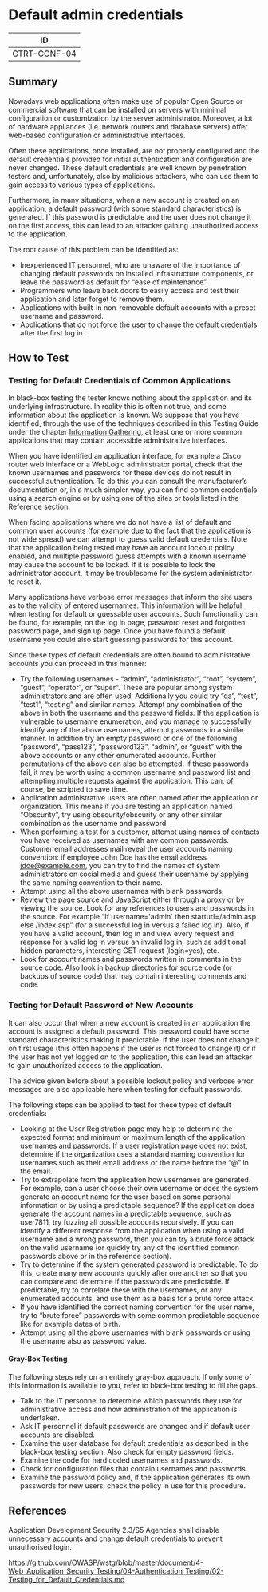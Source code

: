 # Default admin credentials

|ID          |
|------------|
|GTRT-CONF-04|

## Summary

Nowadays web applications often make use of popular Open Source or commercial software that can be installed on servers with minimal configuration or customization by the server administrator. Moreover, a lot of hardware appliances (i.e. network routers and database servers) offer web-based configuration or administrative interfaces.

Often these applications, once installed, are not properly configured and the default credentials provided for initial authentication and configuration are never changed. These default credentials are well known by penetration testers and, unfortunately, also by malicious attackers, who can use them to gain access to various types of applications.

Furthermore, in many situations, when a new account is created on an application, a default password (with some standard characteristics) is generated. If this password is predictable and the user does not change it on the first access, this can lead to an attacker gaining unauthorized access to the application.

The root cause of this problem can be identified as:

- Inexperienced IT personnel, who are unaware of the importance of changing default passwords on installed infrastructure components, or leave the password as default for “ease of maintenance”.
- Programmers who leave back doors to easily access and test their application and later forget to remove them.
- Applications with built-in non-removable default accounts with a preset username and password.
- Applications that do not force the user to change the default credentials after the first log in.

## How to Test

### Testing for Default Credentials of Common Applications

In black-box testing the tester knows nothing about the application and its underlying infrastructure. In reality this is often not true, and some information about the application is known. We suppose that you have identified, through the use of the techniques described in this Testing Guide under the chapter [Information Gathering](https://github.com/OWASP/wstg/blob/master/document/4-Web_Application_Security_Testing/01-Information_Gathering/README.md), at least one or more common applications that may contain accessible administrative interfaces.

When you have identified an application interface, for example a Cisco router web interface or a WebLogic administrator portal, check that the known usernames and passwords for these devices do not result in successful authentication. To do this you can consult the manufacturer’s documentation or, in a much simpler way, you can find common credentials using a search engine or by using one of the sites or tools listed in the Reference section.

When facing applications where we do not have a list of default and common user accounts (for example due to the fact that the application is not wide spread) we can attempt to guess valid default credentials. Note that the application being tested may have an account lockout policy enabled, and multiple password guess attempts with a known username may cause the account to be locked. If it is possible to lock the administrator account, it may be troublesome for the system administrator to reset it.

Many applications have verbose error messages that inform the site users as to the validity of entered usernames. This information will be helpful when testing for default or guessable user accounts. Such functionality can be found, for example, on the log in page, password reset and forgotten password page, and sign up page. Once you have found a default username you could also start guessing passwords for this account.

Since these types of default credentials are often bound to administrative accounts you can proceed in this manner:

- Try the following usernames - “admin”, “administrator”, “root”, “system”, “guest”, “operator”, or “super”. These are popular among system administrators and are often used. Additionally you could try “qa”, “test”, “test1”, “testing” and similar names. Attempt any combination of the above in both the username and the password fields. If the application is vulnerable to username enumeration, and you manage to successfully identify any of the above usernames, attempt passwords in a similar manner. In addition try an empty password or one of the following “password”, “pass123”, “password123”, “admin”, or “guest” with the above accounts or any other enumerated accounts. Further permutations of the above can also be attempted. If these passwords fail, it may be worth using a common username and password list and attempting multiple requests against the application. This can, of course, be scripted to save time.
- Application administrative users are often named after the application or organization. This means if you are testing an application named “Obscurity”, try using obscurity/obscurity or any other similar combination as the username and password.
- When performing a test for a customer, attempt using names of contacts you have received as usernames with any common passwords. Customer email addresses mail reveal the user accounts naming convention: if employee John Doe has the email address jdoe@example.com, you can try to find the names of system administrators on social media and guess their username by applying the same naming convention to their name.
- Attempt using all the above usernames with blank passwords.
- Review the page source and JavaScript either through a proxy or by viewing the source. Look for any references to users and passwords in the source. For example “If username='admin' then starturl=/admin.asp else /index.asp” (for a successful log in versus a failed log in). Also, if you have a valid account, then log in and view every request and response for a valid log in versus an invalid log in, such as additional hidden parameters, interesting GET request (login=yes), etc.
- Look for account names and passwords written in comments in the source code. Also look in backup directories for source code (or backups of source code) that may contain interesting comments and code.

### Testing for Default Password of New Accounts

It can also occur that when a new account is created in an application the account is assigned a default password. This password could have some standard characteristics making it predictable. If the user does not change it on first usage (this often happens if the user is not forced to change it) or if the user has not yet logged on to the application, this can lead an attacker to gain unauthorized access to the application.

The advice given before about a possible lockout policy and verbose error messages are also applicable here when testing for default passwords.

The following steps can be applied to test for these types of default credentials:

- Looking at the User Registration page may help to determine the expected format and minimum or maximum length of the application usernames and passwords. If a user registration page does not exist, determine if the organization uses a standard naming convention for usernames such as their email address or the name before the “@” in the email.
- Try to extrapolate from the application how usernames are generated. For example, can a user choose their own username or does the system generate an account name for the user based on some personal information or by using a predictable sequence? If the application does generate the account names in a predictable sequence, such as user7811, try fuzzing all possible accounts recursively. If you can identify a different response from the application when using a valid username and a wrong password, then you can try a brute force attack on the valid username (or quickly try any of the identified common passwords above or in the reference section).
- Try to determine if the system generated password is predictable. To do this, create many new accounts quickly after one another so that you can compare and determine if the passwords are predictable. If predictable, try to correlate these with the usernames, or any enumerated accounts, and use them as a basis for a brute force attack.
- If you have identified the correct naming convention for the user name, try to “brute force” passwords with some common predictable sequence like for example dates of birth.
- Attempt using all the above usernames with blank passwords or using the username also as password value.

#### Gray-Box Testing

The following steps rely on an entirely gray-box approach. If only some of this information is available to you, refer to black-box testing to fill the gaps.

- Talk to the IT personnel to determine which passwords they use for administrative access and how administration of the application is undertaken.
- Ask IT personnel if default passwords are changed and if default user accounts are disabled.
- Examine the user database for default credentials as described in the black-box testing section. Also check for empty password fields.
- Examine the code for hard coded usernames and passwords.
- Check for configuration files that contain usernames and passwords.
- Examine the password policy and, if the application generates its own passwords for new users, check the policy in use for this procedure.

## References

Application Development Security 2.3/S5 Agencies shall disable unnecessary accounts and change default credentials to prevent unauthorised login. 

https://github.com/OWASP/wstg/blob/master/document/4-Web_Application_Security_Testing/04-Authentication_Testing/02-Testing_for_Default_Credentials.md